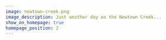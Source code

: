 ```yaml
---
image: newtown-creek.png
image_description: Just another day on the Newtown Creek...
show_on_homepage: true
homepage_position: 2
---
```

